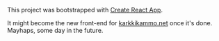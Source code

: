 This project was bootstrapped with [Create React App](https://github.com/facebookincubator/create-react-app).

It might become the new front-end for [karkkikammo.net](karkkikammo.net) once it's done. Mayhaps, some day in the future.